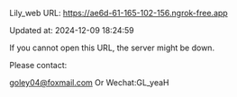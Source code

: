 Lily_web URL: https://ae6d-61-165-102-156.ngrok-free.app

Updated at: 2024-12-09 18:24:59

If you cannot open this URL, the server might be down.

Please contact: 

goley04@foxmail.com Or Wechat:GL_yeaH
